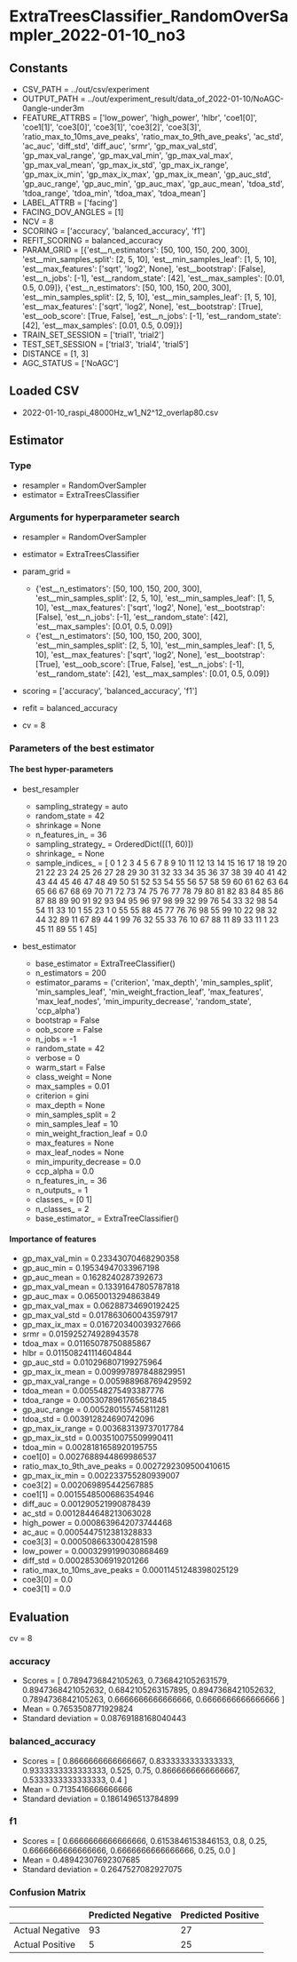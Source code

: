 # ExtraTreesClassifier_RandomOverSampler_2022-01-10_no3
## Constants
- CSV_PATH = ../out/csv/experiment
- OUTPUT_PATH = ../out/experiment_result/data_of_2022-01-10/NoAGC-0angle-under3m
- FEATURE_ATTRBS = ['low_power', 'high_power', 'hlbr', 'coe1[0]', 'coe1[1]', 'coe3[0]', 'coe3[1]', 'coe3[2]', 'coe3[3]', 'ratio_max_to_10ms_ave_peaks', 'ratio_max_to_9th_ave_peaks', 'ac_std', 'ac_auc', 'diff_std', 'diff_auc', 'srmr', 'gp_max_val_std', 'gp_max_val_range', 'gp_max_val_min', 'gp_max_val_max', 'gp_max_val_mean', 'gp_max_ix_std', 'gp_max_ix_range', 'gp_max_ix_min', 'gp_max_ix_max', 'gp_max_ix_mean', 'gp_auc_std', 'gp_auc_range', 'gp_auc_min', 'gp_auc_max', 'gp_auc_mean', 'tdoa_std', 'tdoa_range', 'tdoa_min', 'tdoa_max', 'tdoa_mean']
- LABEL_ATTRB = ['facing']
- FACING_DOV_ANGLES = [1]
- NCV = 8
- SCORING = ['accuracy', 'balanced_accuracy', 'f1']
- REFIT_SCORING = balanced_accuracy
- PARAM_GRID = [{'est__n_estimators': [50, 100, 150, 200, 300], 'est__min_samples_split': [2, 5, 10], 'est__min_samples_leaf': [1, 5, 10], 'est__max_features': ['sqrt', 'log2', None], 'est__bootstrap': [False], 'est__n_jobs': [-1], 'est__random_state': [42], 'est__max_samples': [0.01, 0.5, 0.09]}, {'est__n_estimators': [50, 100, 150, 200, 300], 'est__min_samples_split': [2, 5, 10], 'est__min_samples_leaf': [1, 5, 10], 'est__max_features': ['sqrt', 'log2', None], 'est__bootstrap': [True], 'est__oob_score': [True, False], 'est__n_jobs': [-1], 'est__random_state': [42], 'est__max_samples': [0.01, 0.5, 0.09]}]
- TRAIN_SET_SESSION = ['trial1', 'trial2']
- TEST_SET_SESSION = ['trial3', 'trial4', 'trial5']
- DISTANCE = [1, 3]
- AGC_STATUS = ['NoAGC']

## Loaded CSV
- 2022-01-10_raspi_48000Hz_w1_N2^12_overlap80.csv

## Estimator
### Type
- resampler = RandomOverSampler
- estimator = ExtraTreesClassifier

### Arguments for hyperparameter search
- resampler = RandomOverSampler
- estimator = ExtraTreesClassifier
- param_grid = 
	- {'est__n_estimators': [50, 100, 150, 200, 300], 'est__min_samples_split': [2, 5, 10], 'est__min_samples_leaf': [1, 5, 10], 'est__max_features': ['sqrt', 'log2', None], 'est__bootstrap': [False], 'est__n_jobs': [-1], 'est__random_state': [42], 'est__max_samples': [0.01, 0.5, 0.09]}
	- {'est__n_estimators': [50, 100, 150, 200, 300], 'est__min_samples_split': [2, 5, 10], 'est__min_samples_leaf': [1, 5, 10], 'est__max_features': ['sqrt', 'log2', None], 'est__bootstrap': [True], 'est__oob_score': [True, False], 'est__n_jobs': [-1], 'est__random_state': [42], 'est__max_samples': [0.01, 0.5, 0.09]}

- scoring = ['accuracy', 'balanced_accuracy', 'f1']
- refit = balanced_accuracy
- cv = 8

### Parameters of the best estimator
#### The best hyper-parameters
- best_resampler
	- sampling_strategy = auto
	- random_state = 42
	- shrinkage = None
	- n_features_in_ = 36
	- sampling_strategy_ = OrderedDict([(1, 60)])
	- shrinkage_ = None
	- sample_indices_ = [ 0  1  2  3  4  5  6  7  8  9 10 11 12 13 14 15 16 17 18 19 20 21 22 23
 24 25 26 27 28 29 30 31 32 33 34 35 36 37 38 39 40 41 42 43 44 45 46 47
 48 49 50 51 52 53 54 55 56 57 58 59 60 61 62 63 64 65 66 67 68 69 70 71
 72 73 74 75 76 77 78 79 80 81 82 83 84 85 86 87 88 89 90 91 92 93 94 95
 96 97 98 99 32 99 76 54 33 32 98 54 54 11 33 10  1 55 23  1  0 55 55 88
 45 77 76 76 98 55 99 10 22 98 32 44 32 89 11 67 89 44  1 99 76 32 55 33
 76 10 67 88 11 89 33 11  1 23 45 11 89 55  1 45]

- best_estimator
	- base_estimator = ExtraTreeClassifier()
	- n_estimators = 200
	- estimator_params = ('criterion', 'max_depth', 'min_samples_split', 'min_samples_leaf', 'min_weight_fraction_leaf', 'max_features', 'max_leaf_nodes', 'min_impurity_decrease', 'random_state', 'ccp_alpha')
	- bootstrap = False
	- oob_score = False
	- n_jobs = -1
	- random_state = 42
	- verbose = 0
	- warm_start = False
	- class_weight = None
	- max_samples = 0.01
	- criterion = gini
	- max_depth = None
	- min_samples_split = 2
	- min_samples_leaf = 10
	- min_weight_fraction_leaf = 0.0
	- max_features = None
	- max_leaf_nodes = None
	- min_impurity_decrease = 0.0
	- ccp_alpha = 0.0
	- n_features_in_ = 36
	- n_outputs_ = 1
	- classes_ = [0 1]
	- n_classes_ = 2
	- base_estimator_ = ExtraTreeClassifier()

#### Importance of features
- gp_max_val_min = 0.23343070468290358
- gp_auc_min = 0.19534947033967198
- gp_auc_mean = 0.1628240287392673
- gp_max_val_mean = 0.13391647805787818
- gp_auc_max = 0.0650013294863849
- gp_max_val_max = 0.06288734690192425
- gp_max_val_std = 0.017863060043597917
- gp_max_ix_max = 0.016720340039327666
- srmr = 0.015925274928943578
- tdoa_max = 0.01165078750885867
- hlbr = 0.011508241114604844
- gp_auc_std = 0.010296807199275964
- gp_max_ix_mean = 0.009997897848829951
- gp_max_val_range = 0.005988968769429592
- tdoa_mean = 0.005548275493387776
- tdoa_range = 0.0053078961765621845
- gp_auc_range = 0.005280155745811281
- tdoa_std = 0.003912824690742096
- gp_max_ix_range = 0.003683139737017784
- gp_max_ix_std = 0.003510075509990411
- tdoa_min = 0.0028181658920195755
- coe1[0] = 0.0027688944869986537
- ratio_max_to_9th_ave_peaks = 0.0027292309500410615
- gp_max_ix_min = 0.002233755280939007
- coe3[2] = 0.002069895442567885
- coe1[1] = 0.0015548500686354946
- diff_auc = 0.001290521990878439
- ac_std = 0.0012844648213063028
- high_power = 0.0008639642073744468
- ac_auc = 0.0005447512381328833
- coe3[3] = 0.0005086633004281598
- low_power = 0.0003299199030868469
- diff_std = 0.000285306919201266
- ratio_max_to_10ms_ave_peaks = 0.00011451248398025129
- coe3[0] = 0.0
- coe3[1] = 0.0

## Evaluation
cv = 8
### accuracy
- Scores = [ 0.7894736842105263, 0.7368421052631579, 0.8947368421052632, 0.6842105263157895, 0.8947368421052632, 0.7894736842105263, 0.6666666666666666, 0.6666666666666666 ]
- Mean = 0.7653508771929824
- Standard deviation = 0.08769188168040443

### balanced_accuracy
- Scores = [ 0.8666666666666667, 0.8333333333333333, 0.9333333333333333, 0.525, 0.75, 0.8666666666666667, 0.5333333333333333, 0.4 ]
- Mean = 0.7135416666666666
- Standard deviation = 0.1861496513784899

### f1
- Scores = [ 0.6666666666666666, 0.6153846153846153, 0.8, 0.25, 0.6666666666666666, 0.6666666666666666, 0.25, 0.0 ]
- Mean = 0.48942307692307685
- Standard deviation = 0.2647527082927075

### Confusion Matrix
|  | Predicted Negative | Predicted Positive |
| --- | --- | --- |
| Actual Negative | 93 | 27 |
| Actual Positive | 5 | 25 |

      